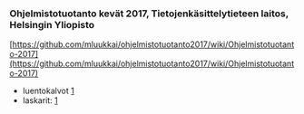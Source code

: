 ### Ohjelmistotuotanto kevät 2017, Tietojenkäsittelytieteen laitos, Helsingin Yliopisto

[https://github.com/mluukkai/ohjelmistotuotanto2017/wiki/Ohjelmistotuotanto-2017](https://github.com/mluukkai/ohjelmistotuotanto2017/wiki/Ohjelmistotuotanto-2017)

* luentokalvot [1](https://github.com/mluukkai/ohjelmistotuotanto2017/blob/master/kalvot/luento1.pdf?raw=true) 
* laskarit: [1](https://github.com/mluukkai/ohjelmistotuotanto2017/blob/master/laskarit/1.md) 
